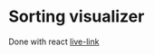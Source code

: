 # Sorting visualizer

Done with react
[live-link](https://maximilianpepper.github.io/sortingvisualizer)
